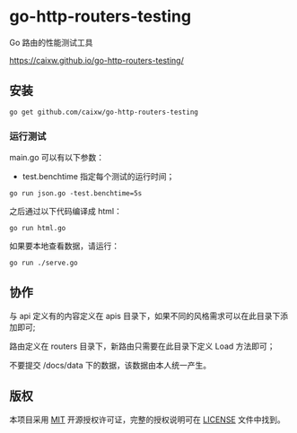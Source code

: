 # go-http-routers-testing

Go 路由的性能测试工具

<https://caixw.github.io/go-http-routers-testing/>

## 安装

```shell
go get github.com/caixw/go-http-routers-testing
```

### 运行测试

main.go 可以有以下参数：

- test.benchtime 指定每个测试的运行时间；

```shell
go run json.go -test.benchtime=5s
```

之后通过以下代码编译成 html：

```shell
go run html.go
```

如果要本地查看数据，请运行：

```shell
go run ./serve.go
```

## 协作

与 api 定义有的内容定义在 apis 目录下，如果不同的风格需求可以在此目录下添加即可;

路由定义在 routers 目录下，新路由只需要在此目录下定义 Load 方法即可；

不要提交 /docs/data 下的数据，该数据由本人统一产生。

## 版权

本项目采用 [MIT](https://opensource.org/licenses/MIT) 开源授权许可证，完整的授权说明可在 [LICENSE](LICENSE) 文件中找到。
